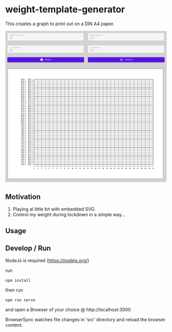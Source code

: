 # weight-template-generator

This creates a graph to print out on a DIN A4 paper.

![screenshot](2021-02-21_10-31-35.png)

## Motivation

1. Playing al little bit with embedded SVG.
2. Control my weight during lockdown in a simple way...

## Usage 



## Develop / Run

NodeJs is required (https://nodejs.org/)

run

    npm install

then run

    npm run serve

and open a Browser of your choice @ http://localhost:3000

BrowserSync watches file changes in 'src' directory and reload the browser content. 
